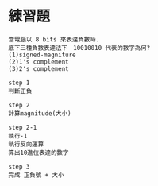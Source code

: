 # 練習題
```
當電腦以 8 bits 來表達負數時.
底下三種負數表達法下　10010010 代表的數字為何?
(1)signed-magniture
(2)1's complement
(3)2's complement
```

```
step 1
判斷正負
```
```
step 2
計算magnitude(大小)
```
```
step 2-1
執行-1
執行反向運算
算出10進位表達的數字
```
```
step 3
完成 正負號 + 大小
```


